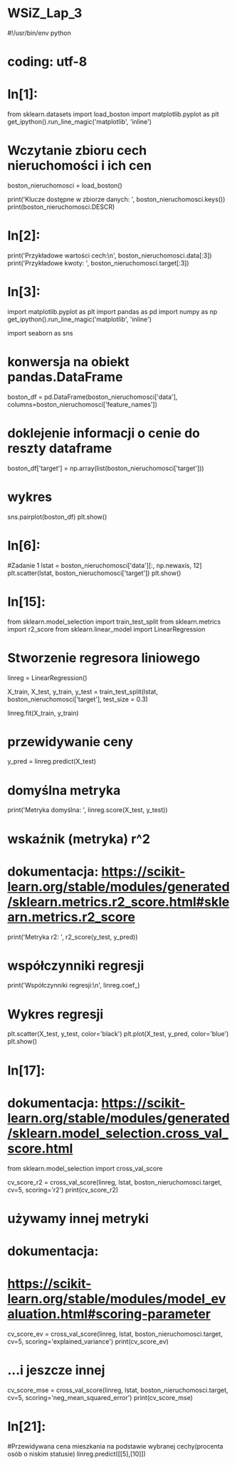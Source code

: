 # WSiZ_Lap_3
#!/usr/bin/env python
# coding: utf-8

# In[1]:


from sklearn.datasets import load_boston
import matplotlib.pyplot as plt
get_ipython().run_line_magic('matplotlib', 'inline')

# Wczytanie zbioru cech nieruchomości i ich cen
boston_nieruchomosci = load_boston()

print('Klucze dostępne w zbiorze danych: ', boston_nieruchomosci.keys())
print(boston_nieruchomosci.DESCR)


# In[2]:


print('Przykładowe wartości cech:\n', boston_nieruchomosci.data[:3])
print('Przykładowe kwoty: ', boston_nieruchomosci.target[:3])


# In[3]:



import matplotlib.pyplot as plt
import pandas as pd
import numpy as np
get_ipython().run_line_magic('matplotlib', 'inline')

import seaborn as sns

# konwersja na obiekt pandas.DataFrame
boston_df = pd.DataFrame(boston_nieruchomosci['data'], columns=boston_nieruchomosci['feature_names'])

# doklejenie informacji o cenie do reszty dataframe
boston_df['target'] = np.array(list(boston_nieruchomosci['target']))

# wykres
sns.pairplot(boston_df)
plt.show()


# In[6]:


#Zadanie 1
lstat = boston_nieruchomosci['data'][:, np.newaxis, 12]
plt.scatter(lstat, boston_nieruchomosci['target'])
plt.show()



# In[15]:


from sklearn.model_selection import train_test_split
from sklearn.metrics import r2_score
from sklearn.linear_model import LinearRegression

# Stworzenie regresora liniowego
linreg = LinearRegression()

X_train, X_test, y_train, y_test = train_test_split(lstat, boston_nieruchomosci['target'], test_size = 0.3)

linreg.fit(X_train, y_train)

# przewidywanie ceny
y_pred = linreg.predict(X_test)

# domyślna metryka
print('Metryka domyślna: ', linreg.score(X_test, y_test))

# wskaźnik (metryka) r^2
# dokumentacja: https://scikit-learn.org/stable/modules/generated/sklearn.metrics.r2_score.html#sklearn.metrics.r2_score
print('Metryka r2: ', r2_score(y_test, y_pred))

# współczynniki regresji
print('Współczynniki regresji:\n', linreg.coef_)

# Wykres regresji
plt.scatter(X_test, y_test, color='black')
plt.plot(X_test, y_pred, color='blue')
plt.show()


# In[17]:




# dokumentacja: https://scikit-learn.org/stable/modules/generated/sklearn.model_selection.cross_val_score.html
from sklearn.model_selection import cross_val_score

cv_score_r2 = cross_val_score(linreg, lstat, boston_nieruchomosci.target, cv=5, scoring='r2')
print(cv_score_r2)

# używamy innej metryki 
# dokumentacja:
# https://scikit-learn.org/stable/modules/model_evaluation.html#scoring-parameter
cv_score_ev = cross_val_score(linreg, lstat, boston_nieruchomosci.target, cv=5, scoring='explained_variance')
print(cv_score_ev)

# ...i jeszcze innej
cv_score_mse = cross_val_score(linreg, lstat, boston_nieruchomosci.target, cv=5, scoring='neg_mean_squared_error')
print(cv_score_mse)


# In[21]:


#Przewidywana cena mieszkania na podstawie wybranej cechy(procenta osób o niskim statusie)
linreg.predict([[5],[10]])
